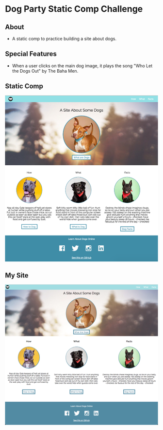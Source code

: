 # Dog Party Static Comp Challenge

## About
- A static comp to practice building a site about dogs.

## Special Features
- When a user clicks on the main dog image, it plays the song "Who Let the Dogs Out" by The Baha Men. 

## Static Comp
![](dog-party_static_comp.png)

## My Site
![](Heather's_Dog-Party_Site.png)
